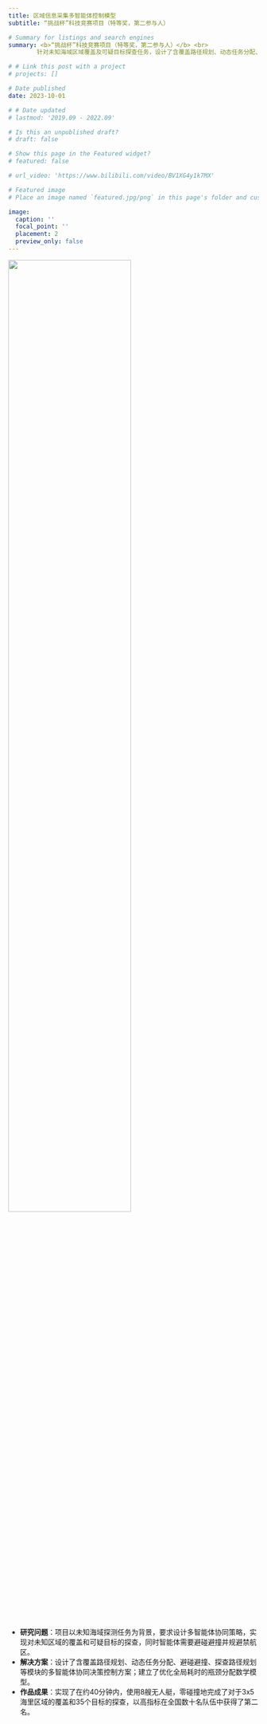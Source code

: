 ```yaml
---
title: 区域信息采集多智能体控制模型
subtitle: “挑战杯”科技竞赛项目（特等奖，第二参与人）

# Summary for listings and search engines
summary: <b>“挑战杯”科技竞赛项目（特等奖，第二参与人）</b> <br> 
        针对未知海域区域覆盖及可疑目标探查任务，设计了含覆盖路径规划、动态任务分配、避碰避撞的多智能体协同决策控制算法，于全国数十名队伍中获得了第二名

# # Link this post with a project
# projects: []

# Date published
date: 2023-10-01

# # Date updated
# lastmod: '2019.09 - 2022.09'

# Is this an unpublished draft?
# draft: false

# Show this page in the Featured widget?
# featured: false

# url_video: 'https://www.bilibili.com/video/BV1XG4y1k7MX'

# Featured image
# Place an image named `featured.jpg/png` in this page's folder and customize its options here.

image:
  caption: ''
  focal_point: ''
  placement: 2
  preview_only: false
---
```


<img src="../post_image/byz架构.png" width="70%"/> 

* **研究问题**：项目以未知海域探测任务为背景，要求设计多智能体协同策略，实现对未知区域的覆盖和可疑目标的探查，同时智能体需要避碰避撞并规避禁航区。
* **解决方案**：设计了含覆盖路径规划、动态任务分配、避碰避撞、探查路径规划等模块的多智能体协同决策控制方案；建立了优化全局耗时的瓶颈分配数学模型。
* **作品成果**：实现了在约40分钟内，使用8艘无人艇，零碰撞地完成了对于3x5海里区域的覆盖和35个目标的探查，以高指标在全国数十名队伍中获得了第二名。